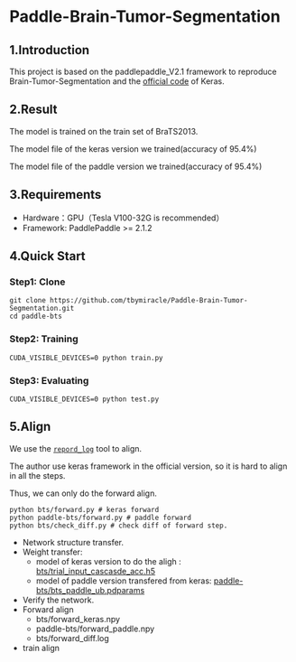 # Paddle-Brain-Tumor-Segmentation

## 1.Introduction
This project is based on the paddlepaddle_V2.1 framework to reproduce Brain-Tumor-Segmentation and the [official code](https://github.com/jadevaibhav/Brain-Tumor-Segmentation-using-Deep-Neural-networks) of Keras.

## 2.Result

The model is trained on the train set of BraTS2013.

The model file of the keras version we trained(accuracy of 95.4%)


The model file of the paddle version we trained(accuracy of 95.4%)




## 3.Requirements

 * Hardware：GPU（Tesla V100-32G is recommended）
 * Framework:  PaddlePaddle >= 2.1.2


## 4.Quick Start

### Step1: Clone

``` 
git clone https://github.com/tbymiracle/Paddle-Brain-Tumor-Segmentation.git
cd paddle-bts
``` 

### Step2: Training

```  
CUDA_VISIBLE_DEVICES=0 python train.py
```  
### Step3: Evaluating

```  
CUDA_VISIBLE_DEVICES=0 python test.py
```  

## 5.Align

We use the [`repord_log`](https://github.com/WenmuZhou/reprod_log) tool to align.

The author use keras framework in the official version, so it is hard to align in all the steps.

Thus, we can only do the forward align.

```  
python bts/forward.py # keras forward
python paddle-bts/forward.py # paddle forward
python bts/check_diff.py # check diff of forward step.
```  

        
* Network structure transfer.
* Weight transfer:
  * model of keras version to do the aligh : [bts/trial_input_cascasde_acc.h5](https://github.com/tbymiracle/Paddle-Brain-Tumor-Segmentation/blob/main/bts/trial_input_cascasde_acc.h5)
  * model of paddle version transfered from keras: [paddle-bts/bts_paddle_ub.pdparams](https://github.com/tbymiracle/Paddle-Brain-Tumor-Segmentation/blob/main/paddle-bts/bts_paddle_ub.pdparams) 
* Verify the network.
* Forward align
  * bts/forward_keras.npy
  * paddle-bts/forward_paddle.npy
  * bts/forward_diff.log
* train align
